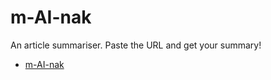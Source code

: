 # m-AI-nak

An article summariser. Paste the URL and get your summary!
- [m-AI-nak](https://m-ai-nak.netlify.app/)
